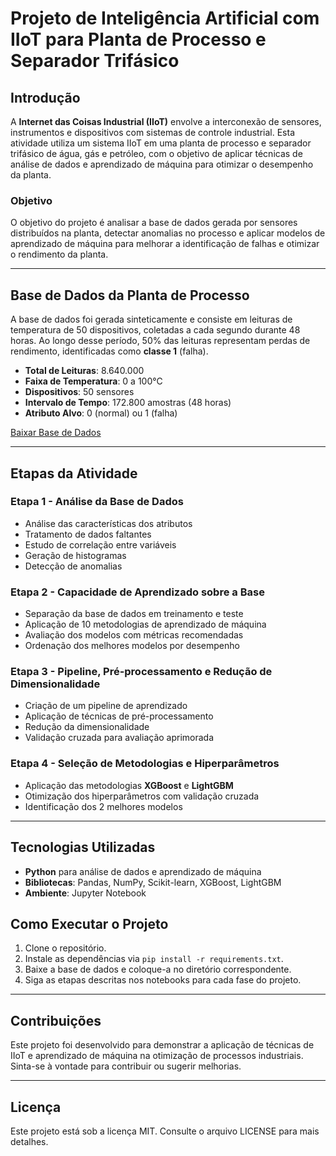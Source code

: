 
# Projeto de Inteligência Artificial com IIoT para Planta de Processo e Separador Trifásico

## Introdução
A **Internet das Coisas Industrial (IIoT)** envolve a interconexão de sensores, instrumentos e dispositivos com sistemas de controle industrial. Esta atividade utiliza um sistema IIoT em uma planta de processo e separador trifásico de água, gás e petróleo, com o objetivo de aplicar técnicas de análise de dados e aprendizado de máquina para otimizar o desempenho da planta.

### Objetivo
O objetivo do projeto é analisar a base de dados gerada por sensores distribuídos na planta, detectar anomalias no processo e aplicar modelos de aprendizado de máquina para melhorar a identificação de falhas e otimizar o rendimento da planta.

---

## Base de Dados da Planta de Processo

A base de dados foi gerada sinteticamente e consiste em leituras de temperatura de 50 dispositivos, coletadas a cada segundo durante 48 horas. Ao longo desse período, 50% das leituras representam perdas de rendimento, identificadas como **classe 1** (falha).

- **Total de Leituras**: 8.640.000
- **Faixa de Temperatura**: 0 a 100°C
- **Dispositivos**: 50 sensores
- **Intervalo de Tempo**: 172.800 amostras (48 horas)
- **Atributo Alvo**: 0 (normal) ou 1 (falha)

[Baixar Base de Dados](https://drive.google.com/file/d/17XOsLTMn3B2F9odJxGysu0J8rW9tJj6S/view?usp=sharing)

---

## Etapas da Atividade

### **Etapa 1 - Análise da Base de Dados**
- Análise das características dos atributos
- Tratamento de dados faltantes
- Estudo de correlação entre variáveis
- Geração de histogramas
- Detecção de anomalias

### **Etapa 2 - Capacidade de Aprendizado sobre a Base**
- Separação da base de dados em treinamento e teste
- Aplicação de 10 metodologias de aprendizado de máquina
- Avaliação dos modelos com métricas recomendadas
- Ordenação dos melhores modelos por desempenho

### **Etapa 3 - Pipeline, Pré-processamento e Redução de Dimensionalidade**
- Criação de um pipeline de aprendizado
- Aplicação de técnicas de pré-processamento
- Redução da dimensionalidade
- Validação cruzada para avaliação aprimorada

### **Etapa 4 - Seleção de Metodologias e Hiperparâmetros**
- Aplicação das metodologias **XGBoost** e **LightGBM**
- Otimização dos hiperparâmetros com validação cruzada
- Identificação dos 2 melhores modelos

---

## Tecnologias Utilizadas
- **Python** para análise de dados e aprendizado de máquina
- **Bibliotecas**: Pandas, NumPy, Scikit-learn, XGBoost, LightGBM
- **Ambiente**: Jupyter Notebook

## Como Executar o Projeto
1. Clone o repositório.
2. Instale as dependências via `pip install -r requirements.txt`.
3. Baixe a base de dados e coloque-a no diretório correspondente.
4. Siga as etapas descritas nos notebooks para cada fase do projeto.

---

## Contribuições
Este projeto foi desenvolvido para demonstrar a aplicação de técnicas de IIoT e aprendizado de máquina na otimização de processos industriais. Sinta-se à vontade para contribuir ou sugerir melhorias.

---

## Licença
Este projeto está sob a licença MIT. Consulte o arquivo LICENSE para mais detalhes.
